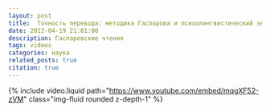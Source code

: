 ```yaml
---
layout: post
title:  Точность перевода: методика Гаспарова и психолингвистический эксперимент
date: 2012-04-19 21:01:00
description: Гаспаровские чтения
tags: videos
categories: наука
related_posts: true
citation: true
---
```


{% include video.liquid path="https://www.youtube.com/embed/mqgXF52-zVM" class="img-fluid rounded z-depth-1" %}
